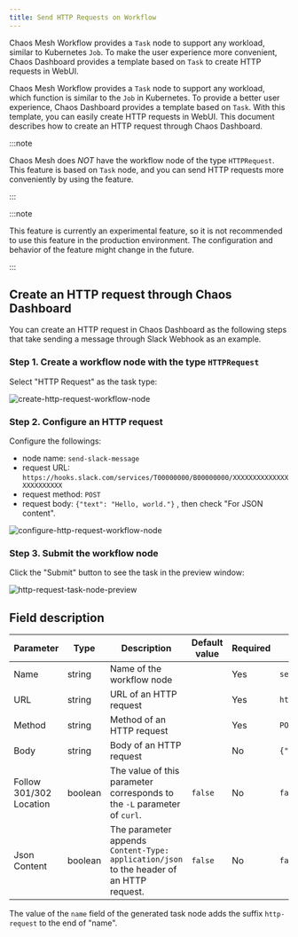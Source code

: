 ```yaml
---
title: Send HTTP Requests on Workflow
---
```


Chaos Mesh Workflow provides a `Task` node to support any workload, similar to Kubernetes `Job`. To make the user experience more convenient, Chaos Dashboard provides a template based on `Task` to create HTTP requests in WebUI.

Chaos Mesh Workflow provides a `Task` node to support any workload, which function is similar to the `Job` in Kubernetes. To provide a better user experience, Chaos Dashboard provides a template based on `Task`. With this template, you can easily create HTTP requests in WebUI. This document describes how to create an HTTP request through Chaos Dashboard.

:::note

Chaos Mesh does *NOT* have the workflow node of the type `HTTPRequest`. This feature is based on `Task` node, and you can send HTTP requests more conveniently by using the feature.

:::

:::note

This feature is currently an experimental feature, so it is not recommended to use this feature in the production environment. The configuration and behavior of the feature might change in the future.

:::

## Create an HTTP request through Chaos Dashboard

You can create an HTTP request in Chaos Dashboard as the following steps that take sending a message through Slack Webhook as an example.

### Step 1. Create a workflow node with the type `HTTPRequest`

Select "HTTP Request" as the task type:

![create-http-request-workflow-node](img/create-http-request-workflow-node.png)

### Step 2. Configure an HTTP request

Configure the followings:

- node name: `send-slack-message`
- request URL: `https://hooks.slack.com/services/T00000000/B00000000/XXXXXXXXXXXXXXXXXXXXXXXX`
- request method: `POST`
- request body: `{"text": "Hello, world."}` , then check "For JSON content".

![configure-http-request-workflow-node](img/configure-http-request-workflow-node.png)

### Step 3. Submit the workflow node

Click the "Submit" button to see the task in the preview window:

![http-request-task-node-preview](img/http-request-task-node-preview.png)

## Field description

| Parameter               | Type    | Description                                                                              | Default value | Required | Example                                                                         |
| ----------------------- | ------- | ---------------------------------------------------------------------------------------- | ------------- | -------- | ------------------------------------------------------------------------------- |
| Name                    | string  | Name of the workflow node                                                                |               | Yes      | `send-slack-message`                                                            |
| URL                     | string  | URL of an HTTP request                                                                   |               | Yes      | `https://hooks.slack.com/services/T00000000/B00000000/XXXXXXXXXXXXXXXXXXXXXXXX` |
| Method                  | string  | Method of an HTTP request                                                                |               | Yes      | `POST`                                                                          |
| Body                    | string  | Body of an HTTP request                                                                  |               | No       | `{"text": "Hello, world."}`                                                     |
| Follow 301/302 Location | boolean | The value of this parameter corresponds to the `-L` parameter of `curl`.                 | `false`       | No       | `false`                                                                         |
| Json Content            | boolean | The parameter appends `Content-Type: application/json` to the header of an HTTP request. | `false`       | No       | `false`                                                                         |

The value of the `name` field of the generated task node adds the suffix `http-request` to the end of "name".
